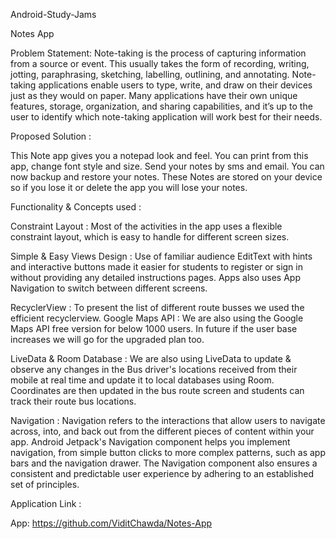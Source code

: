 Android-Study-Jams

Notes App

Problem Statement:
Note-taking is the process of capturing information from a source or event. This usually takes the form of recording, writing, jotting, paraphrasing, sketching, labelling, outlining, and annotating. Note-taking applications enable users to type, write, and draw on their devices just as they would on paper. Many applications have their own unique features, storage, organization, and sharing capabilities, and it’s up to the user to identify which note-taking application will work best for their needs.


Proposed Solution :

This Note app gives you a notepad look and feel. You can print from this app, change font style and size. Send your notes by sms and email. You can now backup and restore your notes. These Notes are stored on your device so if you lose it or delete the app you will lose your notes.

Functionality & Concepts used : 

Constraint Layout : Most of the activities in the app uses a flexible constraint layout, which is easy to handle for different screen sizes.

Simple & Easy Views Design : Use of familiar audience EditText with hints and interactive buttons made it easier for students to register or sign in without providing any detailed instructions pages. Apps also uses App Navigation to switch between different screens.

RecyclerView : To present the list of different route busses we used the efficient recyclerview. Google Maps API : We are also using the Google Maps API free version for below 1000 users. In future if the user base increases we will go for the upgraded plan too.

LiveData & Room Database : We are also using LiveData to update & observe any changes in the Bus driver's locations received from their mobile at real time and update it to local databases using Room. Coordinates are then updated in the bus route screen and students can track their route bus locations.

Navigation : Navigation refers to the interactions that allow users to navigate across, into, and back out from the different pieces of content within your app. Android Jetpack's Navigation component helps you implement navigation, from simple button clicks to more complex patterns, such as app bars and the navigation drawer. The Navigation component also ensures a consistent and predictable user experience by adhering to an established set of principles.

Application Link :

App: https://github.com/ViditChawda/Notes-App
